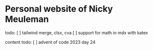 # Personal website of Nicky Meuleman

todo:
[ ] tailwind merge, clsx, cva
[ ] support for math in mdx with katex

content todo:
[ ] advent of code 2023 day 24
